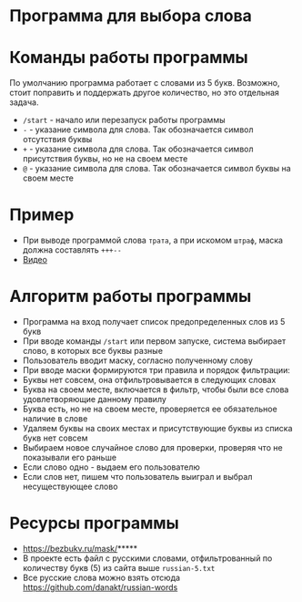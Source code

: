 # Программа для выбора слова 

# Команды работы программы

По умолчанию программа работает с словами из 5 букв. Возможно, стоит поправить и поддержать другое количество, но это отдельная задача.

- `/start` - начало или перезапуск работы программы
- `-` - указание символа для слова. Так обозначается символ отсутствия буквы
- `+` - указание символа для слова. Так обозначается символ присутствия буквы, но не на своем месте
- `@` - указание символа для слова. Так обозначается символ буквы на своем месте

# Пример

- При выводе программой слова `трата`, а при искомом `штраф`, маска должна составлять `+++--`
- [Видео](example.mov)

# Алгоритм работы программы

- Программа на вход получает список предопределенных слов из 5 букв
- При вводе команды `/start` или первом запуске, система выбирает слово, в которых все буквы разные
- Пользователь вводит маску, согласно полученному слову
- При вводе маски формируются три правила и порядок фильтрации:
- Буквы нет совсем, она отфильтровывается в следующих словах
- Буква на своем месте, включается в  фильтр, чтобы были все слова удовлетворяющие данному правилу
- Буква есть, но не на своем месте, проверяется ее обязательное наличие в слове
- Удаляем буквы на своих местах и присутствующие буквы из списка букв нет совсем
- Выбираем новое случайное слово для проверки, проверяя что не показывали его раньше
- Если слово одно - выдаем его пользователю
- Если слов нет, пишем что пользователь выиграл и выбрал несуществующее слово

# Ресурсы программы 

- https://bezbukv.ru/mask/*****
- В проекте есть файл с русскими словами, отфильтрованный по количеству букв (5) из сайта выше `russian-5.txt`
- Все русские слова можно взять отсюда https://github.com/danakt/russian-words
